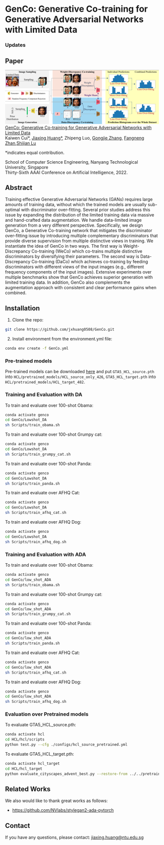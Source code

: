 # GenCo: Generative Co-training for Generative Adversarial Networks with Limited Data

### Updates

## Paper
![](./teaser.png)
[GenCo: Generative Co-training for Generative Adversarial Networks with Limited Data](https://xxx.pdf)  
 Kaiwen Cui*, [Jiaxing Huang*](https://scholar.google.com/citations?user=czirNcwAAAAJ&hl=en&oi=ao), Zhipeng Luo, [Gongjie Zhang](https://scholar.google.com/citations?user=sRBTPp4AAAAJ&hl=en), [Fangneng Zhan](https://scholar.google.com/citations?user=8zbcfzAAAAAJ&hl=en&oi=ao),[Shijian Lu](https://scholar.google.com/citations?user=uYmK-A0AAAAJ&hl=en)
 
 *indicates equal contribution.
 
 School of Computer Science Engineering, Nanyang Technological University, Singapore  
 Thirty-Sixth AAAI Conference on Artificial Intelligence, 2022.
 


## Abstract
Training effective Generative Adversarial Networks (GANs) requires large amounts of training data, without which the trained models are usually sub-optimal with discriminator over-fitting. Several prior studies address this issue by expanding the distribution of the limited training data via massive and hand-crafted data augmentation. We handle data-limited image generation from a very different perspective. Specifically, we design GenCo, a Generative Co-training network that mitigates the discriminator over-fitting issue by introducing multiple complementary discriminators that provide diverse supervision from multiple distinctive views in training. We instantiate the idea of GenCo in two ways. The first way is Weight-Discrepancy Co-training (WeCo) which co-trains multiple distinctive discriminators by diversifying their parameters. The second way is Data-Discrepancy Co-training (DaCo) which achieves co-training by feeding discriminators with different views of the input images (e.g., different frequency components of the input images). Extensive experiments over multiple benchmarks show that GenCo achieves superior generation with limited training data. In addition, GenCo also complements the augmentation approach with consistent and clear performance gains when combined.

## Installation
1. Clone the repo:
```bash
git clone https://github.com/jxhuang0508/GenCo.git
```

2. Install environment from the environment.yml file:
```bash
conda env create -f GenCo.yml
```

### Pre-trained models
Pre-trained models can be downloaded [here](https://github.com/jxhuang0508/HCL/releases/tag/model) and put ```GTA5_HCL_source.pth``` into ```HCL/pretrained_models/HCL_source_only_426```, ```GTA5_HCL_target.pth``` into ```HCL/pretrained_models/HCL_target_482```. 

### Training and Evaluation with DA
To train and evaluate over 100-shot Obama:
```bash
conda activate genco
cd GenCo/Lowshot_DA
sh Scripts/train_obama.sh
```
To train and evaluate over 100-shot Grumpy cat:
```bash
conda activate genco
cd GenCo/Lowshot_DA
sh Scripts/train_grumpy_cat.sh
```
To train and evaluate over 100-shot Panda:
```bash
conda activate genco
cd GenCo/Lowshot_DA
sh Scripts/train_panda.sh
```
To train and evaluate over AFHQ Cat:
```bash
conda activate genco
cd GenCo/Lowshot_DA
sh Scripts/train_afhq_cat.sh 
```
To train and evaluate over AFHQ Dog:
```bash
conda activate genco
cd GenCo/Lowshot_DA
sh Scripts/train_afhq_dog.sh
```

### Training and Evaluation with ADA
To train and evaluate over 100-shot Obama:
```bash
conda activate genco
cd GenCo/low_shot_ADA
sh Scripts/train_obama.sh
```
To train and evaluate over 100-shot Grumpy cat:
```bash
conda activate genco
cd GenCo/low_shot_ADA
sh Scripts/train_grumpy_cat.sh
```
To train and evaluate over 100-shot Panda:
```bash
conda activate genco
cd GenCo/low_shot_ADA
sh Scripts/train_panda.sh
```
To train and evaluate over AFHQ Cat:
```bash
conda activate genco
cd GenCo/low_shot_ADA
sh Scripts/train_afhq_cat.sh 
```
To train and evaluate over AFHQ Dog:
```bash
conda activate genco
cd GenCo/low_shot_ADA
sh Scripts/train_afhq_dog.sh
```

### Evaluation over Pretrained models

To evaluate GTA5_HCL_source.pth:
```bash
conda activate hcl
cd HCL/hcl/scripts
python test.py --cfg ./configs/hcl_source_pretrained.yml
```

To evaluate GTA5_HCL_target.pth:
```bash
conda activate hcl_target
cd HCL/hcl_target
python evaluate_cityscapes_advent_best.py --restore-from ../../pretrained_models/GTA5_HCL_target.pth
```

 ## Related Works
 We also would like to thank great works as follows:
 - https://github.com/NVlabs/stylegan2-ada-pytorch


## Contact
If you have any questions, please contact: jiaxing.huang@ntu.edu.sg
